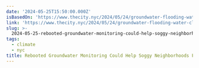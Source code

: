 ```yaml
---
date: '2024-05-25T15:50:00.000Z'
isBasedOn: 'https://www.thecity.nyc/2024/05/24/groundwater-flooding-water-climate/'
link: 'https://www.thecity.nyc/2024/05/24/groundwater-flooding-water-climate/'
slug: >-
  2024-05-25-rebooted-groundwater-monitoring-could-help-soggy-neighborhoods-fight-floodi
tags:
  - climate
  - nyc
title: Rebooted Groundwater Monitoring Could Help Soggy Neighborhoods Fight Floodi
---
```

 
